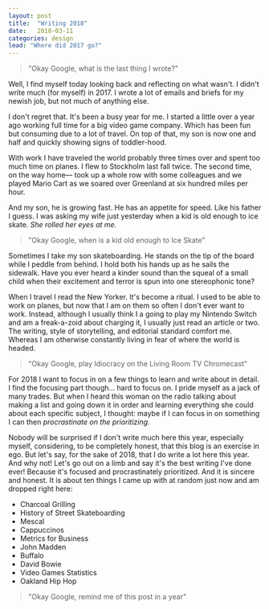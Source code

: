 ```yaml
---
layout: post
title:  "Writing 2018"
date:   2018-03-11
categories: design
lead: "Where did 2017 go?"
---
```


> "Okay Google, what is the last thing I wrote?"

Well, I find myself today looking back and reflecting on what wasn't. I didn't write much (for myself) in 2017. I wrote a lot of emails and briefs for my newish job, but not much of anything else.

I don't regret that. It's been a busy year for me. I started a little over a year ago working full time for a big video game company. Which has been fun but consuming due to a lot of travel. On top of that, my son is now one and half and quickly showing signs of toddler-hood.

With work I have traveled the world probably three times over and spent too much time on planes. I flew to Stockholm last fall twice. The second time, on the way home&mdash; took up a whole row with some colleagues and we played Mario Cart as we soared over Greenland at six hundred miles per hour.

And my son, he is growing fast. He has an appetite for speed. Like his father I guess. I was asking my wife just yesterday when a kid is old enough to ice skate. <i>She rolled her eyes at me.</i>

> "Okay Google, when is a kid old enough to Ice Skate"

Sometimes I take my son skateboarding. He stands on the tip of the board while I peddle from behind. I hold both his hands up as he sails the sidewalk. Have you ever heard a kinder sound than the squeal of a small child when their excitement and terror is spun into one stereophonic tone?

When I travel I read the New Yorker. It's become a ritual. I used to be able to work on planes, but now that I am on them so often I don't ever want to work. Instead, although I usually think I a going to play my Nintendo Switch and am a freak-a-zoid about charging it, I usually just read an article or two. The writing, style of storytelling, and editorial standard comfort me. Whereas I am otherwise constantly living in fear of where the world is headed.

> "Okay Google, play Idiocracy on the Living Room TV Chromecast"

For 2018 I want to focus in on a few things to learn and write about in detail. I find the focusing part though... hard to focus on. I pride myself as a jack of many trades. But when I heard this woman on the radio talking about making a list and going down it in order and learning everything she could about each specific subject, I thought: maybe if I can focus in on something I can then <em>procrastinate on the prioritizing</em>. 

Nobody will be surprised if I don't write much here this year, especially myself, considering, to be completely honest, that this blog is an exercise in ego. But let's say, for the sake of 2018, that I do write a lot here this year. And why not! Let's go out on a limb and say it's the best writing I've done ever! Because it's focused and procrastinately prioritized. And it is sincere and honest. It is about ten things I came up with at random just now and am dropped right here:

* Charcoal Grilling
* History of Street Skateboarding
* Mescal
* Cappuccinos
* Metrics for Business
* John Madden
* Buffalo
* David Bowie
* Video Games Statistics
* Oakland Hip Hop

> "Okay Google, remind me of this post in a year"